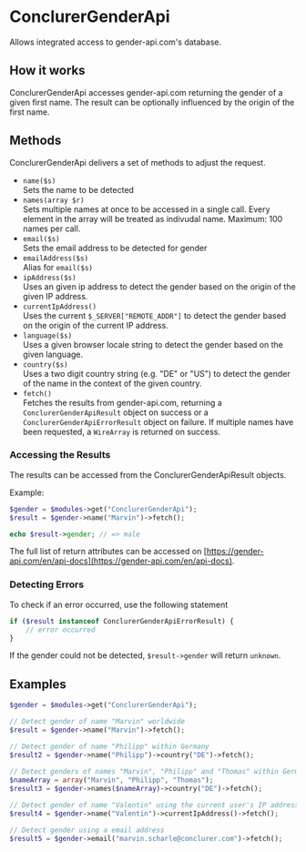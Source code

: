 # ConclurerGenderApi

Allows integrated access to gender-api.com's database.

## How it works

ConclurerGenderApi accesses gender-api.com returning the gender of a given first name. The result can be optionally influenced by the origin of the first name.

## Methods

ConclurerGenderApi delivers a set of methods to adjust the request.

- `name($s)`<br>Sets the name to be detected 
- `names(array $r)`<br>Sets multiple names at once to be accessed in a single call. Every element in the array will be treated as indivudal name. Maximum: 100 names per call. 
- `email($s)`<br>Sets the email address to be detected for gender 
- `emailAddress($s)`<br>Alias for `email($s)` 
- `ipAddress($s)`<br>Uses an given ip address to detect the gender based on the origin of the given IP address. 
- `currentIpAddress()`<br>Uses the current `$_SERVER["REMOTE_ADDR"]` to detect the gender based on the origin of the current IP address. 
- `language($s)`<br>Uses a given browser locale string to detect the gender based on the given language. 
- `country($s)`<br>Uses a two digit country string (e.g. "DE" or "US") to detect the gender of the name in the context of the given country. 
- `fetch()`<br>Fetches the results from gender-api.com, returning a `ConclurerGenderApiResult` object on success or a `ConclurerGenderApiErrorResult` object on failure. If multiple names have been requested, a `WireArray` is returned on success. 


### Accessing the Results

The results can be accessed from the ConclurerGenderApiResult objects.

Example:

```php
$gender = $modules->get("ConclurerGenderApi");
$result = $gender->name("Marvin")->fetch();

echo $result->gender; // => male
```

The full list of return attributes can be accessed on [https://gender-api.com/en/api-docs](https://gender-api.com/en/api-docs).

### Detecting Errors

To check if an error occurred, use the following statement

```php
if ($result instanceof ConclurerGenderApiErrorResult) {
	// error occurred
}
```

If the gender could not be detected, `$result->gender` will return `unknown`.

## Examples

```php
$gender = $modules->get("ConclurerGenderApi");

// Detect gender of name "Marvin" worldwide
$result = $gender->name("Marvin")->fetch();

// Detect gender of name "Philipp" within Germany
$result2 = $gender->name("Philipp")->country("DE")->fetch();
 
// Detect genders of names "Marvin", "Philipp" and "Thomas" within Germany
$nameArray = array("Marvin", "Philipp", "Thomas");
$result3 = $gender->names($nameArray)->country("DE")->fetch();

// Detect gender of name "Valentin" using the current user's IP address
$result4 = $gender->name("Valentin")->currentIpAddress()->fetch();

// Detect gender using a email address
$result5 = $gender->email("marvin.scharle@conclurer.com")->fetch();
```